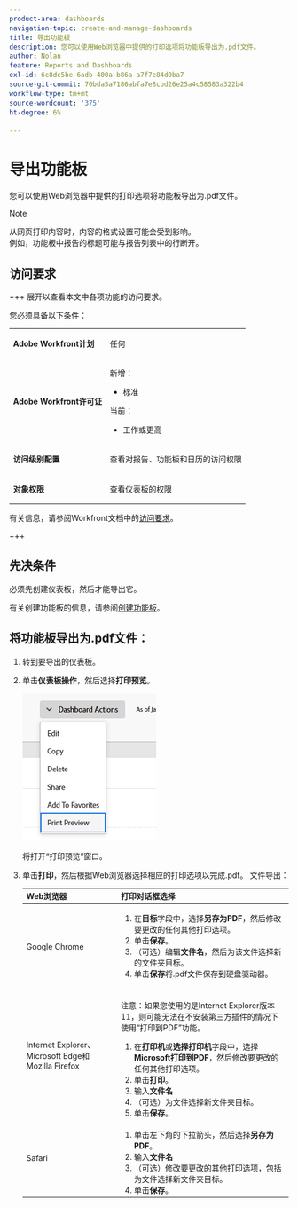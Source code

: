 ```yaml
---
product-area: dashboards
navigation-topic: create-and-manage-dashboards
title: 导出功能板
description: 您可以使用Web浏览器中提供的打印选项将功能板导出为.pdf文件。
author: Nolan
feature: Reports and Dashboards
exl-id: 6c8dc5be-6adb-400a-b86a-a7f7e84d0ba7
source-git-commit: 70bda5a7186abfa7e8cbd26e25a4c58583a322b4
workflow-type: tm+mt
source-wordcount: '375'
ht-degree: 6%

---
```


# 导出功能板

<!-- Audited: 1/2025 -->

您可以使用Web浏览器中提供的打印选项将功能板导出为.pdf文件。

>[!NOTE]
>
>从网页打印内容时，内容的格式设置可能会受到影响。\
>例如，功能板中报告的标题可能与报告列表中的行断开。

## 访问要求

+++ 展开以查看本文中各项功能的访问要求。

您必须具备以下条件：

<table style="table-layout:auto"> 
 <col> 
 <col> 
 <tbody> 
  <tr> 
   <td role="rowheader"><strong>Adobe Workfront计划</strong></td> 
   <td> <p>任何</p> </td> 
  </tr> 
  <tr> 
   <td role="rowheader"><strong>Adobe Workfront许可证</strong></td> 
    <td> 
      <p>新增：</p>
         <ul>
         <li><p>标准</p></li>
         </ul>
      <p>当前：</p>
         <ul>
         <li><p>工作或更高</p></li>
         </ul>
   </td>
  </tr> 
  <tr> 
   <td role="rowheader"><strong>访问级别配置</strong></td> 
   <td> <p>查看对报告、功能板和日历的访问权限</p> </td> 
  </tr> 
  <tr> 
   <td role="rowheader"><strong>对象权限</strong></td> 
   <td> <p>查看仪表板的权限</p> </td> 
  </tr> 
 </tbody> 
</table>

有关信息，请参阅Workfront文档中的[访问要求](/help/quicksilver/administration-and-setup/add-users/access-levels-and-object-permissions/access-level-requirements-in-documentation.md)。

+++

## 先决条件

必须先创建仪表板，然后才能导出它。

有关创建功能板的信息，请参阅[创建功能板](../../../reports-and-dashboards/dashboards/creating-and-managing-dashboards/create-dashboard.md)。

## 将功能板导出为.pdf文件：

1. 转到要导出的仪表板。
1. 单击&#x200B;**仪表板操作**，然后选择&#x200B;**打印预览**。

   ![仪表板打印预览](assets/dashboard-actions-print-350x254.png)

   将打开“打印预览”窗口。

1. 单击&#x200B;**打印**，然后根据Web浏览器选择相应的打印选项以完成.pdf。 文件导出：

   <table style="table-layout:auto"> 
    <col> 
    <col> 
    <thead> 
     <tr> 
      <th>Web浏览器</th> 
      <th>打印对话框选择</th> 
     </tr> 
    </thead> 
    <tbody> 
     <tr> 
      <td>Google Chrome</td> 
      <td> 
       <ol> 
        <li value="1">在<strong>目标</strong>字段中，选择<strong>另存为PDF</strong>，然后修改要更改的任何其他打印选项。</li> 
        <li value="2">单击<strong>保存</strong>。</li> 
        <li value="3">（可选）编辑<strong>文件名</strong>，然后为该文件选择新的文件夹目标。</li> 
        <li value="4">单击<strong>保存</strong>将.pdf文件保存到硬盘驱动器。<br><br></li> 
       </ol> </td> 
     </tr> 
     <tr> 
      <td>Internet Explorer、Microsoft Edge和Mozilla Firefox</td> 
      <td> <p>注意：如果您使用的是Internet Explorer版本11，则可能无法在不安装第三方插件的情况下使用“打印到PDF”功能。</p> 
       <ol> 
        <li value="1">在<strong>打印机</strong>或<strong>选择打印机</strong>字段中，选择<strong>Microsoft打印到PDF</strong>，然后修改要更改的任何其他打印选项。</li> 
        <li value="2">单击<strong>打印</strong>。</li> 
        <li value="3">输入<strong>文件名</strong></li> 
        <li value="4">（可选）为文件选择新文件夹目标。</li> 
        <li value="5">单击<strong>保存</strong>。</li> 
       </ol> </td> 
     </tr> 
     <tr> 
      <td>Safari</td> 
      <td> 
       <ol> 
        <li value="1">单击左下角的下拉箭头，然后选择<strong>另存为PDF</strong>。</li> 
        <li value="2">输入<strong>文件名</strong></li> 
        <li value="3">（可选）修改要更改的其他打印选项，包括为文件选择新文件夹目标。</li> 
        <li value="4">单击<strong>保存</strong>。</li> 
       </ol> </td> 
     </tr> 
    </tbody> 
   </table>
